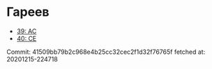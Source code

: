 # Гареев
- [39: AC](39.md)
- [40: CE](40.md)

Commit: 41509bb79b2c968e4b25cc32cec2f1d32f76765f
 fetched at: 20201215-224718

